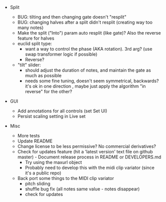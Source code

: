 - Split
  - BUG: tilting and then changing gate doesn't "resplit"
  - BUG: changing halves after a split didn't resplit (creating way too many notes)
  - Make the split ("Into") param auto resplit (like gate)? Also the reverse feature for halves
  - euclid split type:
    - want a way to control the phase (AKA rotation). 3rd arg? (use swap transformer logic if possible)
    - Reverse?
  - "tilt" slider:
    - should adjust the duration of notes, and maintain the gate as much as possible
    - needs some fine tuning, doesn't seem symmetrical, backwards? it's ok in one direction ,
      maybe just apply the algorithm "in reverse" for the other?

- GUI
  - Add annotations for all controls (set Set UI)
  - Persist scaling setting in Live set

- Misc
  - More tests
  - Update README
  - Change license to be less permissive? No commercial derivatives?
  - Check for updates feature (hit a 'latest version' text file on github master) - Document release process in README or DEVELOPERS.md
    - Try using the maxurl object
    - Probably need to develop this with the midi clip variator (since it's a public repo)
  - Back port some things to the MIDI clip variator
    - pitch sliding
    - shuffle bug fix (all notes same value - notes disappear)
    - check for updates

